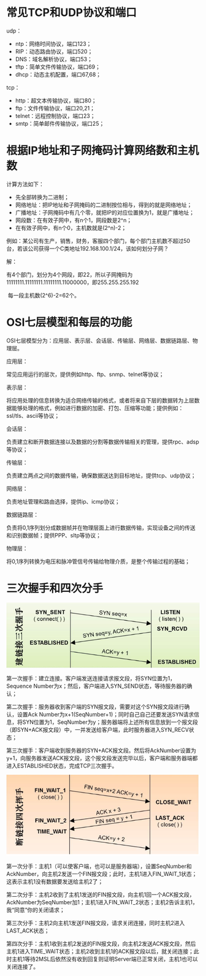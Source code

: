 # 常见TCP和UDP协议和端口

udp：

- ntp：网络时间协议，端口123；
- RIP：动态路由协议，端口520；
- DNS：域名解析协议，端口53；
- tftp：简单文件传输协议，端口69；
- dhcp：动态主机配置，端口67,68；

tcp：

- http：超文本传输协议，端口80；
- ftp：文件传输协议，端口20,21；
- telnet：远程控制协议，端口23；
- smtp：简单邮件传输协议，端口25；



# 根据IP地址和子网掩码计算网络数和主机数

计算方法如下：

- 先全部转换为二进制；
- 网络地址：把IP地址和子网掩码的二进制按位相与，得到的就是网络地址；
- 广播地址：子网掩码中有几个零，就把IP的对应位置换为1，就是广播地址；
- 网段数：在有效子网中，有n个1，网段数是2^n；
- 在有效子网中，有n个0，主机数就是(2^n)-2；



例如：某公司有生产，销售，财务，客服四个部门，每个部门主机数不超过50台，若该公司获得一个C类地址192.168.100.1/24，该如何划分子网？

解：

​	有4个部门，划分为4个网段，即22，所以子网掩码为11111111.11111111.11111111.11000000，即255.255.255.192

​	每一段主机数(2^6)-2=62个。



#  OSI七层模型和每层的功能

OSI七层模型分为：应用层、表示层、会话层、传输层、网络层、数据链路层、物理层。



应用层：

常见应用运行的层次，提供例如http、ftp、snmp、telnet等协议；

 

表示层：

将应用处理的信息转换为适合网络传输的格式，或者将来自下层的数据转为上层数据能够处理的格式，例如进行数据的加密、打包、压缩等功能；提供例如：ssl/tls、ascii等协议；

 

会话层：

负责建立和断开数据连接以及数据的分割等数据传输相关的管理，提供rpc、adsp等协议；

 

传输层：

负责建立两点之间的数据传输，确保数据送达到目标地址，提供tcp、udp协议；

 

网络层：

负责地址管理和路由选择，提供ip、icmp协议；

 

数据链路层：

负责将0,1序列划分成数据帧并在物理层面上进行数据传输，实现设备之间的传送和识别数据帧；提供PPP、sltp等协议；

 

物理层：

将0,1序列转换为电压和脉冲管信号传输给物理介质，是整个传输过程的基础；



# 三次握手和四次分手

![](statics/三次握手.png)

第一次握手：建立连接。客户端发送连接请求报文段，将SYN位置为1，Sequence Number为x；然后，客户端进入SYN_SEND状态，等待服务器的确认；

第二次握手：服务器收到客户端的SYN报文段，需要对这个SYN报文段进行确认，设置Ack Number为x+1(SeqNumber+1)；同时自己自己还要发送SYN请求信息，将SYN位置为1，SeqNumber为y；服务器端将上述所有信息放到一个报文段（即SYN+ACK报文段）中，一并发送给客户端，此时服务器进入SYN_RECV状态；

第三次握手：客户端收到服务器的SYN+ACK报文段。然后将AckNumber设置为y+1，向服务器发送ACK报文段，这个报文段发送完毕以后，客户端和服务器端都进入ESTABLISHED状态，完成TCP三次握手。



![](statics/四次分手.png)

第一次分手：主机1（可以使客户端，也可以是服务器端），设置SeqNumber和AckNumber，向主机2发送一个FIN报文段；此时，主机1进入FIN_WAIT_1状态；这表示主机1没有数据要发送给主机2了；

第二次分手：主机2收到了主机1发送的FIN报文段，向主机1回一个ACK报文段，AckNumber为SeqNumber加1；主机1进入FIN_WAIT_2状态；主机2告诉主机1，我“同意”你的关闭请求；

第三次分手：主机2向主机1发送FIN报文段，请求关闭连接，同时主机2进入LAST_ACK状态；

第四次分手：主机1收到主机2发送的FIN报文段，向主机2发送ACK报文段，然后主机1进入TIME_WAIT状态；主机2收到主机1的ACK报文段以后，就关闭连接；此时主机1等待2MSL后依然没有收到回复则证明Server端已正常关闭，主机1也可以关闭连接了。